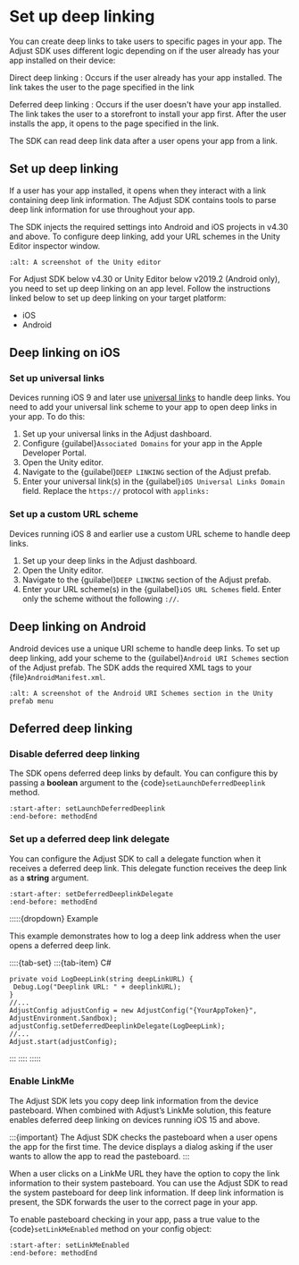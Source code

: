 # Set up deep linking

You can create deep links to take users to specific pages in your app. The Adjust SDK uses different logic depending on if the user already has your app installed on their device:

Direct deep linking
   : Occurs if the user already has your app installed. The link takes the user to the page specified in the link

Deferred deep linking
   : Occurs if the user doesn't have your app installed. The link takes the user to a storefront to install your app first. After the user installs the app, it opens to the page specified in the link.

The SDK can read deep link data after a user opens your app from a link.

## Set up deep linking

If a user has your app installed, it opens when they interact with a link containing deep link information. The Adjust SDK contains tools to parse deep link information for use throughout your app.

The SDK injects the required settings into Android and iOS projects in v4.30 and above. To configure deep linking, add your URL schemes in the Unity Editor inspector window.

```{image} https://images.ctfassets.net/5s247im0esyq/4zj31Hg4AXE8WDKKqbz5xM/1535bc4d75e1b4ad826c002c7e9fe61a/ios_deeplinks.png
:alt: A screenshot of the Unity editor
```

For Adjust SDK below v4.30 or Unity Editor below v2019.2 (Android only), you need to set up deep linking on an app level. Follow the instructions linked below to set up deep linking on your target platform:

- iOS
- Android

## Deep linking on iOS

### Set up universal links

Devices running iOS 9 and later use [universal links](https://developer.apple.com/library/ios/documentation/General/Conceptual/AppSearch/UniversalLinks.html) to handle deep links. You need to add your universal link scheme to your app to open deep links in your app. To do this:

1. Set up your universal links in the Adjust dashboard.
2. Configure {guilabel}`Associated Domains` for your app in the Apple Developer Portal.
3. Open the Unity editor.
4. Navigate to the {guilabel}`DEEP LINKING` section of the Adjust prefab.
5. Enter your universal link(s) in the {guilabel}`iOS Universal Links Domain` field. Replace the `https://` protocol with `applinks:`

### Set up a custom URL scheme

Devices running iOS 8 and earlier use a custom URL scheme to handle deep links. 

1. Set up your deep links in the Adjust dashboard.
2. Open the Unity editor.
3. Navigate to the {guilabel}`DEEP LINKING` section of the Adjust prefab.
4. Enter your URL scheme(s) in the {guilabel}`iOS URL Schemes` field. Enter only the scheme without the following `://`.

## Deep linking on Android

Android devices use a unique URI scheme to handle deep links. To set up deep linking, add your scheme to the {guilabel}`Android URI Schemes` section of the Adjust prefab. The SDK adds the required XML tags to your {file}`AndroidManifest.xml`.

```{image} https://images.ctfassets.net/5s247im0esyq/3NYo4ctARqUSwJJz7wyOjI/276b2699ef82fc0ab72989a5aaa2b347/android_uri_schemes.png
:alt: A screenshot of the Android URI Schemes section in the Unity prefab menu
```

## Deferred deep linking

### Disable deferred deep linking

The SDK opens deferred deep links by default. You can configure this by passing a **boolean** argument to the {code}`setLaunchDeferredDeeplink` method.

```{include} /unity/fragments/AdjustConfig.md
:start-after: setLaunchDeferredDeeplink
:end-before: methodEnd
```

### Set up a deferred deep link delegate

You can configure the Adjust SDK to call a delegate function when it receives a deferred deep link. This delegate function receives the deep link as a **string** argument.

```{include} /unity/fragments/AdjustConfig.md
:start-after: setDeferredDeeplinkDelegate
:end-before: methodEnd
```

:::::{dropdown} Example

This example demonstrates how to log a deep link address when the user opens a deferred deep link.

::::{tab-set}
:::{tab-item} C#
```{code-block} cs
private void LogDeepLink(string deepLinkURL) {
 Debug.Log("Deeplink URL: " + deeplinkURL);
}
//...
AdjustConfig adjustConfig = new AdjustConfig("{YourAppToken}", AdjustEnvironment.Sandbox);
adjustConfig.setDeferredDeeplinkDelegate(LogDeepLink);
//...
Adjust.start(adjustConfig);
```
:::
::::
:::::

### Enable LinkMe

The Adjust SDK lets you copy deep link information from the device pasteboard. When combined with Adjust’s LinkMe solution, this feature enables deferred deep linking on devices running iOS 15 and above.

:::{important}
The Adjust SDK checks the pasteboard when a user opens the app for the first time. The device displays a dialog asking if the user wants to allow the app to read the pasteboard.
:::

When a user clicks on a LinkMe URL they have the option to copy the link information to their system pasteboard. You can use the Adjust SDK to read the system pasteboard for deep link information. If deep link information is present, the SDK forwards the user to the correct page in your app.

To enable pasteboard checking in your app, pass a true value to the {code}`setLinkMeEnabled` method on your config object:

```{include} /unity/fragments/AdjustConfig.md
:start-after: setLinkMeEnabled
:end-before: methodEnd
```
